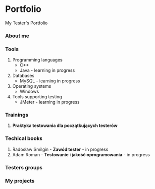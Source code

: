 # Portfolio
My Tester's Portfolio
<h3>About me</h3>
<h3>Tools</h3>  
<ol>
  <li>Programming languages
    <ul>
      <li>C++</li>
      <li>Java - learning in progress</li>
    </ul>
  </li>
  <li>Databases
    <ul>
      <li>MySQL - learning in progress</li>
    </ul>
  </li>
  <li>Operating systems
    <ul>
      <li>Windows</li>
    </ul>
  </li>
  <li>Tools supporting testing
    <ul>
      <li>JMeter - learning in progress</li>
    </ul>
  </li>
  
</ol>
  
<h3>Trainings</h3>
<ol>
  <li><b>Praktyka testowania dla początkujących testerów</b></li>
</ol>
  
<h3> Techical books</h3>
<ol>
  <li>Radosław Smilgin - <b>Zawód tester</b> - in progress</li>
  <li>Adam Roman - <b>Testowanie i jakość oprogramowania</b> - in progress</li>
</ol>

<h3>Testers groups</h3>
<h3>My projects</h3>
